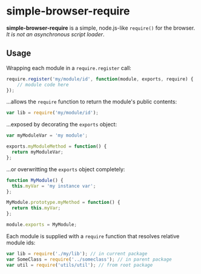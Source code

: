 # simple-browser-require

**simple-browser-require** is a simple, node.js-like ```require()``` for the browser. *It is not an asynchronous script loader*.

## Usage

Wrapping each module in a ```require.register``` call:

```javascript
require.register('my/module/id', function(module, exports, require) {
	// module code here
});
```

...allows the ```require``` function to return the module's public contents:

```javascript
var lib = require('my/module/id');
```

...exposed by decorating the ```exports``` object:

```javascript
var myModuleVar = 'my module';

exports.myModuleMethod = function() {
  return myModuleVar;
};
```

...or overwritting the ```exports``` object completely:

```javascript
function MyModule() {
  this.myVar = 'my instance var';
};

MyModule.prototype.myMethod = function() {
  return this.myVar;
};

module.exports = MyModule;
```

Each module is supplied with a ```require``` function that resolves relative module ids:

```javascript
var lib = require('./my/lib'); // in current package
var SomeClass = require('../someclass'); // in parent package
var util = require('utils/util'); // from root package
```